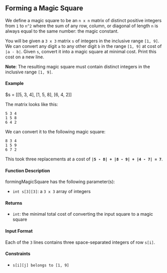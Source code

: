 ## Forming a Magic Square

We define a magic square to be an `n x n` matrix of distinct positive integers from `1` to `n^2` where the sum of any row, column, or diagonal of length `n` is always equal to the same number: the magic constant.

You will be given a `3 x 3` matrix `s` of integers in the inclusive range `[1, 9]`. We can convert any digit `a` to any other digit `b` in the range `[1, 9]` at cost of `|a - b|`. Given `s`, convert it into a magic square at minimal cost. Print this cost on a new line.

**Note**: The resulting magic square must contain distinct integers in the inclusive range `[1, 9]`.

#### Example

$s = [[5, 3, 4], [1, 5, 8], [6, 4, 2]]

The matrix looks like this:

```
5 3 4
1 5 8
6 4 2
```

We can convert it to the following magic square:

```
8 3 4
1 5 9
6 7 2
```

This took three replacements at a cost of **`|5 - 8| + |8 - 9| + |4 - 7| = 7`**.

#### Function Description

formingMagicSquare has the following parameter(s):

- `int s[3][3]`: a `3 x 3` array of integers

#### Returns

- `int`: the minimal total cost of converting the input square to a magic square

#### Input Format

Each of the `3` lines contains three space-separated integers of row `s[i]`.

#### Constraints

- `s[i][j] belongs to [1, 9]`
